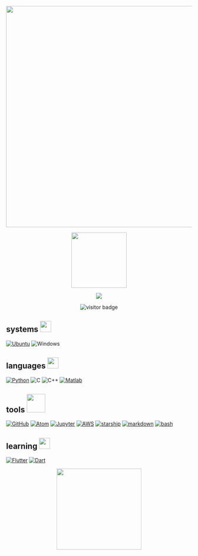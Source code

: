 <p align="center"><img src="https://i.postimg.cc/BQDRSvss/filename-2-1.png" width= 600px"></p>
<p align="center"><img src="https://external-content.duckduckgo.com/iu/?u=https%3A%2F%2Fgifimage.net%2Fwp-content%2Fuploads%2F2017%2F10%2Fcute-transparent-gif-10.gif&f=1&nofb=1" height=150px padding-top=600px>
</p>
<p align="center"><a href="https://www.linkedin.com/in/katherine-perez-8171751a4/">
<img src="https://img.shields.io/badge/-LinkedIn-0A66C2?style=for-the-badge&logo=Linkedin&logoColor=white"></a> </p>

<p align="center"><img src="https://profile-counter.glitch.me/%7Bkbeeperez%7D/count.svg" alt="visitor badge"/></p>

## systems <img src="https://external-content.duckduckgo.com/iu/?u=https%3A%2F%2Fbestanimations.com%2FComputers%2Ffunny-computer-animated-gif-29.gif&f=1&nofb=1" width="30px">
[![Ubuntu](https://img.shields.io/badge/Ubuntu-E95420?style=for-the-badge&logo=ubuntu&logoColor=white)](https://ubuntu.com)
![Windows](https://img.shields.io/badge/Windows-0078D6?style=for-the-badge&logo=windows&logoColor=white)


## languages <img src="https://media2.giphy.com/media/QssGEmpkyEOhBCb7e1/giphy.gif?cid=ecf05e47a0n3gi1bfqntqmob8g9aid1oyj2wr3ds3mg700bl&rid=giphy.gif" width="30px">


[![Python](https://img.shields.io/badge/Python-14354C?style=for-the-badge&logo=python&logoColor=yellow)](https://www.python.org)
![C](https://img.shields.io/badge/C-A8B9CC?style=for-the-badge&logo=c&logoColor=white)
![C++](https://img.shields.io/badge/C++-00599C?style=for-the-badge&logo=c%2B%2B&&logoColor=white)
[![Matlab](https://img.shields.io/badge/MATLAB-3366cc?style=for-the-badge&logo=matlab&&logoColor=white)](https://www.mathworks.com)

## tools  <img src="https://bestanimations.com/media/gears/799425717large-gears-animation.gif" width="50px">

[![GitHub](https://img.shields.io/badge/GitHub-100000?style=for-the-badge&logo=github&logoColor=white)](https://github.com)
[![Atom](https://img.shields.io/badge/Atom-66595C?style=for-the-badge&logo=atom&logoColor=white)](https://atom.io)
[![Jupyter](https://img.shields.io/badge/Jupyter-F37626?style=for-the-badge&logo=jupyter&logoColor=white)](https://jupyter.org)
[![AWS](https://img.shields.io/badge/AWSSageMaker-232F3E?style=for-the-badge&logo=amazonaws&logoColor=white)](https://aws.amazon.com)
[![starship](https://img.shields.io/badge/Starship-DD0B78?style=for-the-badge&logo=starship&logoColor=white)](https://starship.rs)
[![markdown](https://img.shields.io/badge/Markdown-000000?style=for-the-badge&logo=markdown&logoColor=white)](https://www.markdownguide.org)
[![bash](https://img.shields.io/badge/Bash-4EAA25?style=for-the-badge&logo=gnu-bash&logoColor=white)](https://www.gnu.org/software/bash/)


## learning  <img src="https://bestanimations.com/media/computers/828804955funny-animated-computer-gif2.gif" width="30px">

[![Flutter](https://img.shields.io/badge/Flutter-02569B?style=for-the-badge&logo=flutter&&logoColor=white)](https://flutter.dev)
[![Dart](https://img.shields.io/badge/Dart-0175C2?style=for-the-badge&logo=dart&logoColor=white)](https://dart.dev)

<p align="center"><img src="https://media1.giphy.com/media/yhs6b2Az6LfEpKth4H/giphy.gif?cid=6c09b95289d2db2747a33c0440efc4e0f0728f366efe12de&rid=giphy.gif&ct=s" height=220px width=230px>
</p>
